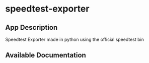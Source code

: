 # speedtest-exporter

## App Description

Speedtest Exporter made in python using the official speedtest bin

## Available Documentation


